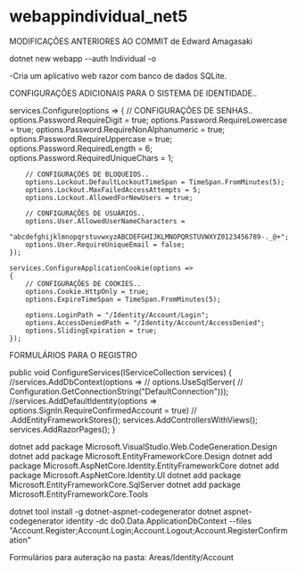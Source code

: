 # webappindividual_net5

MODIFICAÇÕES ANTERIORES AO COMMIT
de Edward Amagasaki

dotnet new webapp --auth Individual -o

-Cria um aplicativo web razor com banco de dados SQLite.

CONFIGURAÇÕES ADICIONAIS PARA O SISTEMA DE IDENTIDADE..

services.Configure<IdentityOptions>(options =>
    {
        // CONFIGURAÇÕES DE SENHAS..
        options.Password.RequireDigit = true;
        options.Password.RequireLowercase = true;
        options.Password.RequireNonAlphanumeric = true;
        options.Password.RequireUppercase = true;
        options.Password.RequiredLength = 6;
        options.Password.RequiredUniqueChars = 1;

        // CONFIGURAÇÕES DE BLOQUEIOS..
        options.Lockout.DefaultLockoutTimeSpan = TimeSpan.FromMinutes(5);
        options.Lockout.MaxFailedAccessAttempts = 5;
        options.Lockout.AllowedForNewUsers = true;

        // CONFIGURAÇÕES DE USUÁRIOS..
        options.User.AllowedUserNameCharacters =
        "abcdefghijklmnopqrstuvwxyzABCDEFGHIJKLMNOPQRSTUVWXYZ0123456789-._@+";
        options.User.RequireUniqueEmail = false;
    });

    services.ConfigureApplicationCookie(options =>
    {
        // CONFIGURAÇÕES DE COOKIES..
        options.Cookie.HttpOnly = true;
        options.ExpireTimeSpan = TimeSpan.FromMinutes(5);

        options.LoginPath = "/Identity/Account/Login";
        options.AccessDeniedPath = "/Identity/Account/AccessDenied";
        options.SlidingExpiration = true;
    });

FORMULÁRIOS PARA O REGISTRO

public void ConfigureServices(IServiceCollection services)
{
    //services.AddDbContext<ApplicationDbContext>(options =>
    //    options.UseSqlServer(
    //        Configuration.GetConnectionString("DefaultConnection")));
    //services.AddDefaultIdentity<IdentityUser>(options => options.SignIn.RequireConfirmedAccount = true)
    //    .AddEntityFrameworkStores<ApplicationDbContext>();
    services.AddControllersWithViews();
    services.AddRazorPages();
}

dotnet add package Microsoft.VisualStudio.Web.CodeGeneration.Design
dotnet add package Microsoft.EntityFrameworkCore.Design
dotnet add package Microsoft.AspNetCore.Identity.EntityFrameworkCore
dotnet add package Microsoft.AspNetCore.Identity.UI
dotnet add package Microsoft.EntityFrameworkCore.SqlServer
dotnet add package Microsoft.EntityFrameworkCore.Tools

dotnet tool install -g dotnet-aspnet-codegenerator
dotnet aspnet-codegenerator identity -dc do0.Data.ApplicationDbContext --files "Account.Register;Account.Login;Account.Logout;Account.RegisterConfirmation"

Formulários para auteração na pasta: Areas/Identity/Account

